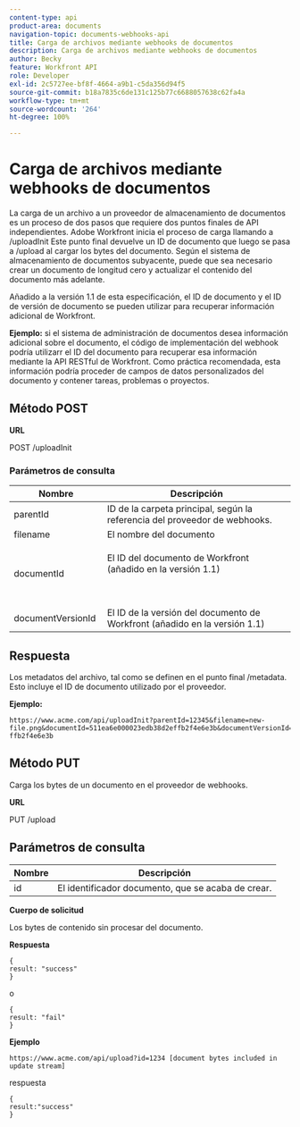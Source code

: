 ```yaml
---
content-type: api
product-area: documents
navigation-topic: documents-webhooks-api
title: Carga de archivos mediante webhooks de documentos
description: Carga de archivos mediante webhooks de documentos
author: Becky
feature: Workfront API
role: Developer
exl-id: 2c5727ee-bf8f-4664-a9b1-c5da356d94f5
source-git-commit: b18a7835c6de131c125b77c6688057638c62fa4a
workflow-type: tm+mt
source-wordcount: '264'
ht-degree: 100%

---
```



# Carga de archivos mediante webhooks de documentos

La carga de un archivo a un proveedor de almacenamiento de documentos es un proceso de dos pasos que requiere dos puntos finales de API independientes. Adobe Workfront inicia el proceso de carga llamando a /uploadInit Este punto final devuelve un ID de documento que luego se pasa a /upload al cargar los bytes del documento. Según el sistema de almacenamiento de documentos subyacente, puede que sea necesario crear un documento de longitud cero y actualizar el contenido del documento más adelante.

Añadido a la versión 1.1 de esta especificación, el ID de documento y el ID de versión de documento se pueden utilizar para recuperar información adicional de Workfront.

**Ejemplo:** si el sistema de administración de documentos desea información adicional sobre el documento, el código de implementación del webhook podría utilizarr el ID del documento para recuperar esa información mediante la API RESTful de Workfront. Como práctica recomendada, esta información podría proceder de campos de datos personalizados del documento y contener tareas, problemas o proyectos.

## Método POST

**URL**

POST /uploadInit

### Parámetros de consulta

<table style="table-layout:auto"> 
 <col> 
 <col> 
 <thead> 
  <tr> 
   <th>Nombre</th> 
   <th>Descripción</th> 
  </tr> 
 </thead> 
 <tbody> 
  <tr> 
   <td>parentId </td> 
   <td>ID de la carpeta principal, según la referencia del proveedor de webhooks.</td> 
  </tr> 
  <tr> 
   <td>filename</td> 
   <td>El nombre del documento</td> 
  </tr> 
  <tr> 
   <td>documentId</td> 
   <td> <p>El ID del documento de Workfront (añadido en la versión 1.1)</p> <p> </p> </td> 
  </tr> 
  <tr> 
   <td>documentVersionId </td> 
   <td>El ID de la versión del documento de Workfront (añadido en la versión 1.1) </td> 
  </tr> 
 </tbody> 
</table>

## Respuesta

Los metadatos del archivo, tal como se definen en el punto final /metadata. Esto incluye el ID de documento utilizado por el proveedor.

**Ejemplo:**

```
https://www.acme.com/api/uploadInit?parentId=12345&filename=new-file.png&documentId=511ea6e000023edb38d2effb2f4e6e3b&documentVersionId=511ea6e000023edb38d2e ffb2f4e6e3b
```

## Método PUT

Carga los bytes de un documento en el proveedor de webhooks.

 **URL**

PUT /upload

## Parámetros de consulta

| Nombre | Descripción |
|---|---|
| id | El identificador documento, que se acaba de crear. |


**Cuerpo de solicitud**

Los bytes de contenido sin procesar del documento.

**Respuesta**

```
{
result: "success"
}
```

o

```
{
result: "fail"
}
```

**Ejemplo**

`https://www.acme.com/api/upload?id=1234 [document bytes included in update stream]`

respuesta

```
{
result:"success"
}
```
